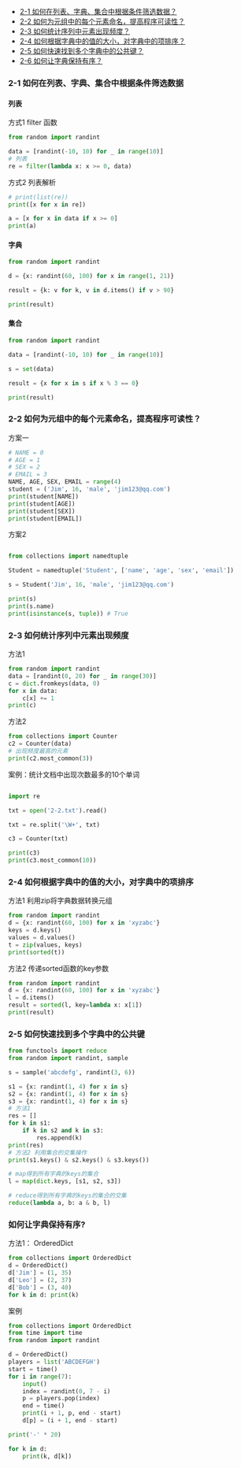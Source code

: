 - [2-1 如何在列表、字典、集合中根据条件筛选数据？](#2-1-%E5%A6%82%E4%BD%95%E5%9C%A8%E5%88%97%E8%A1%A8%E5%AD%97%E5%85%B8%E9%9B%86%E5%90%88%E4%B8%AD%E6%A0%B9%E6%8D%AE%E6%9D%A1%E4%BB%B6%E7%AD%9B%E9%80%89%E6%95%B0%E6%8D%AE)
- [2-2 如何为元组中的每个元素命名，提高程序可读性？](#2-2-%E5%A6%82%E4%BD%95%E4%B8%BA%E5%85%83%E7%BB%84%E4%B8%AD%E7%9A%84%E6%AF%8F%E4%B8%AA%E5%85%83%E7%B4%A0%E5%91%BD%E5%90%8D%E6%8F%90%E9%AB%98%E7%A8%8B%E5%BA%8F%E5%8F%AF%E8%AF%BB%E6%80%A7)
- [2-3 如何统计序列中元素出现频度？](#2-3-%E5%A6%82%E4%BD%95%E7%BB%9F%E8%AE%A1%E5%BA%8F%E5%88%97%E4%B8%AD%E5%85%83%E7%B4%A0%E5%87%BA%E7%8E%B0%E9%A2%91%E5%BA%A6)
- [2-4 如何根据字典中的值的大小，对字典中的项排序？](#2-4-%E5%A6%82%E4%BD%95%E6%A0%B9%E6%8D%AE%E5%AD%97%E5%85%B8%E4%B8%AD%E7%9A%84%E5%80%BC%E7%9A%84%E5%A4%A7%E5%B0%8F%E5%AF%B9%E5%AD%97%E5%85%B8%E4%B8%AD%E7%9A%84%E9%A1%B9%E6%8E%92%E5%BA%8F)
- [2-5 如何快速找到多个字典中的公共键？](#2-5-%E5%A6%82%E4%BD%95%E5%BF%AB%E9%80%9F%E6%89%BE%E5%88%B0%E5%A4%9A%E4%B8%AA%E5%AD%97%E5%85%B8%E4%B8%AD%E7%9A%84%E5%85%AC%E5%85%B1%E9%94%AE)
- [2-6 如何让字典保持有序？](#2-6-%E5%A6%82%E4%BD%95%E8%AE%A9%E5%AD%97%E5%85%B8%E4%BF%9D%E6%8C%81%E6%9C%89%E5%BA%8F?)

### 2-1 如何在列表、字典、集合中根据条件筛选数据
#### 列表
方式1 filter 函数
```python
from random import randint

data = [randint(-10, 10) for _ in range(10)]
# 列表
re = filter(lambda x: x >= 0, data)
```
方式2 列表解析
```python
# print(list(re))
print([x for x in re])

a = [x for x in data if x >= 0]
print(a)

```
#### 字典
```python
from random import randint

d = {x: randint(60, 100) for x in range(1, 21)}

result = {k: v for k, v in d.items() if v > 90}

print(result)

```
#### 集合
```python
from random import randint

data = [randint(-10, 10) for _ in range(10)]

s = set(data)

result = {x for x in s if x % 3 == 0}

print(result)
```

### 2-2 如何为元组中的每个元素命名，提高程序可读性？
方案一
```python
# NAME = 0
# AGE = 1
# SEX = 2
# EMAIL = 3
NAME, AGE, SEX, EMAIL = range(4)
student = ('Jim', 16, 'male', 'jim123@qq.com')
print(student[NAME])
print(student[AGE])
print(student[SEX])
print(student[EMAIL])
```
方案2
```python

from collections import namedtuple

Student = namedtuple('Student', ['name', 'age', 'sex', 'email'])

s = Student('Jim', 16, 'male', 'jim123@qq.com')

print(s)
print(s.name)
print(isinstance(s, tuple)) # True

```
### 2-3 如何统计序列中元素出现频度
方法1
```python
from random import randint
data = [randint(0, 20) for _ in range(30)]
c = dict.fromkeys(data, 0)
for x in data:
    c[x] += 1
print(c)
```
方法2
```python
from collections import Counter
c2 = Counter(data)
# 出现频度最高的元素
print(c2.most_common(3))
```

案例：统计文档中出现次数最多的10个单词
```python

import re

txt = open('2-2.txt').read()

txt = re.split('\W+', txt)

c3 = Counter(txt)

print(c3)
print(c3.most_common(10))
```
###  2-4 如何根据字典中的值的大小，对字典中的项排序
方法1 利用zip将字典数据转换元组
```python
from random import randint
d = {x: randint(60, 100) for x in 'xyzabc'}
keys = d.keys()
values = d.values()
t = zip(values, keys)
print(sorted(t))
```
方法2 传递sorted函数的key参数
```python
from random import randint
d = {x: randint(60, 100) for x in 'xyzabc'}
l = d.items()
result = sorted(l, key=lambda x: x[1])
print(result)
```

###  2-5 如何快速找到多个字典中的公共键
```python
from functools import reduce
from random import randint, sample

s = sample('abcdefg', randint(3, 6))

s1 = {x: randint(1, 4) for x in s}
s2 = {x: randint(1, 4) for x in s}
s3 = {x: randint(1, 4) for x in s}
# 方法1
res = []
for k in s1:
    if k in s2 and k in s3:
        res.append(k)
print(res)
# 方法2 利用集合的交集操作
print(s1.keys() & s2.keys() & s3.keys())

# map得到所有字典的keys的集合
l = map(dict.keys, [s1, s2, s3])

# reduce得到所有字典的keys的集合的交集
reduce(lambda a, b: a & b, l)
```

###  如何让字典保持有序?
方法1： OrderedDict
```python
from collections import OrderedDict
d = OrderedDict()
d['Jim'] = (1, 35)
d['Leo'] = (2, 37)
d['Bob'] = (3, 40)
for k in d: print(k)
```
案例
```python
from collections import OrderedDict
from time import time
from random import randint

d = OrderedDict()
players = list('ABCDEFGH')
start = time()
for i in range(7):
    input()
    index = randint(0, 7 - i)
    p = players.pop(index)
    end = time()
    print(i + 1, p, end - start)
    d[p] = (i + 1, end - start)

print('-' * 20)

for k in d:
    print(k, d[k])
```